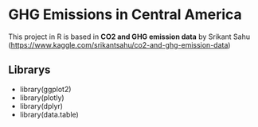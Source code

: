 # GHG Emissions in Central America

This project in R is based in **CO2 and GHG emission data** by Srikant Sahu (https://www.kaggle.com/srikantsahu/co2-and-ghg-emission-data)

## Librarys
* library(ggplot2)
* library(plotly)
* library(dplyr)
* library(data.table)
